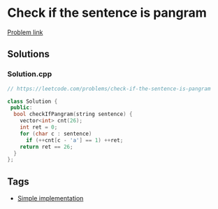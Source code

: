 # Check if the sentence is pangram

[Problem link](https://leetcode.com/problems/check-if-the-sentence-is-pangram)

## Solutions


### Solution.cpp
```cpp
// https://leetcode.com/problems/check-if-the-sentence-is-pangram

class Solution {
 public:
  bool checkIfPangram(string sentence) {
    vector<int> cnt(26);
    int ret = 0;
    for (char c : sentence)
      if (++cnt[c - 'a'] == 1) ++ret;
    return ret == 26;
  }
};
```
## Tags

* [Simple implementation](/README.md#Simple_implementation)
